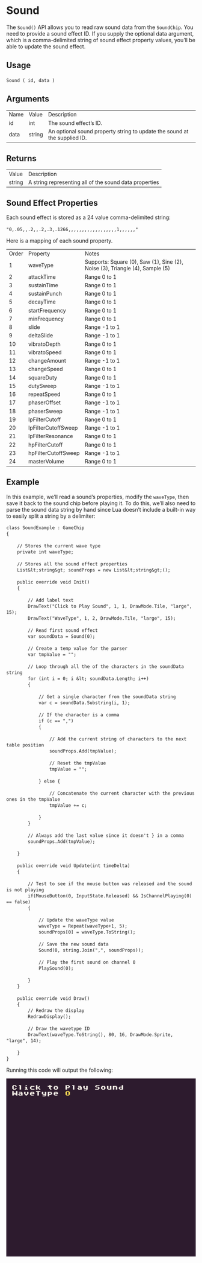 # Sound

The `Sound()` API allows you to read raw sound data from the `SoundChip`. You need to provide a sound effect ID. If you supply the optional data argument, which is a comma-delimited string of sound effect property values, you’ll be able to update the sound effect.

## Usage

`Sound ( id, data )`

## Arguments

<table>
  <tr>
    <td>Name</td>
    <td>Value</td>
    <td>Description</td>
  </tr>
  <tr>
    <td>id</td>
    <td>int</td>
    <td>The sound effect’s ID.</td>
  </tr>
  <tr>
    <td>data</td>
    <td>string</td>
    <td>An optional sound property string to update the sound at the supplied ID.</td>
  </tr>
</table>


## Returns

<table>
  <tr>
    <td>Value</td>
    <td>Description</td>
  </tr>
  <tr>
    <td>string</td>
    <td>A string representing all of the sound data properties</td>
  </tr>
</table>


## Sound Effect Properties

Each sound effect is stored as a 24 value comma-delimited string: 

`"0,.05,,.2,,.2,.3,.1266,,,,,,,,,,,,,,,,,,1,,,,,,"`

Here is a mapping of each sound property.

<table>
  <tr>
    <td>Order</td>
    <td>Property</td>
    <td>Notes</td>
  </tr>
  <tr>
    <td>1</td>
    <td>waveType</td>
    <td>Supports: Square (0), Saw (1), Sine (2), Noise (3), Triangle (4), Sample (5)</td>
  </tr>
  <tr>
    <td>2</td>
    <td>attackTime</td>
    <td>Range 0 to 1</td>
  </tr>
  <tr>
    <td>3</td>
    <td>sustainTime</td>
    <td>Range 0 to 1</td>
  </tr>
  <tr>
    <td>4</td>
    <td>sustainPunch</td>
    <td>Range 0 to 1</td>
  </tr>
  <tr>
    <td>5</td>
    <td>decayTime</td>
    <td>Range 0 to 1</td>
  </tr>
  <tr>
    <td>6</td>
    <td>startFrequency</td>
    <td>Range 0 to 1</td>
  </tr>
  <tr>
    <td>7</td>
    <td>minFrequency</td>
    <td>Range 0 to 1</td>
  </tr>
  <tr>
    <td>8</td>
    <td>slide</td>
    <td>Range -1 to 1</td>
  </tr>
  <tr>
    <td>9</td>
    <td>deltaSlide</td>
    <td>Range -1 to 1</td>
  </tr>
  <tr>
    <td>10</td>
    <td>vibratoDepth</td>
    <td>Range 0 to 1</td>
  </tr>
  <tr>
    <td>11</td>
    <td>vibratoSpeed</td>
    <td>Range 0 to 1</td>
  </tr>
  <tr>
    <td>12</td>
    <td>changeAmount</td>
    <td>Range -1 to 1</td>
  </tr>
  <tr>
    <td>13</td>
    <td>changeSpeed</td>
    <td>Range 0 to 1</td>
  </tr>
  <tr>
    <td>14</td>
    <td>squareDuty</td>
    <td>Range 0 to 1</td>
  </tr>
  <tr>
    <td>15</td>
    <td>dutySweep</td>
    <td>Range -1 to 1</td>
  </tr>
  <tr>
    <td>16</td>
    <td>repeatSpeed</td>
    <td>Range 0 to 1</td>
  </tr>
  <tr>
    <td>17</td>
    <td>phaserOffset</td>
    <td>Range -1 to 1</td>
  </tr>
  <tr>
    <td>18</td>
    <td>phaserSweep</td>
    <td>Range -1 to 1</td>
  </tr>
  <tr>
    <td>19</td>
    <td>lpFilterCutoff</td>
    <td>Range 0 to 1</td>
  </tr>
  <tr>
    <td>20</td>
    <td>lpFilterCutoffSweep</td>
    <td>Range -1 to 1</td>
  </tr>
  <tr>
    <td>21</td>
    <td>lpFilterResonance</td>
    <td>Range 0 to 1</td>
  </tr>
  <tr>
    <td>22</td>
    <td>hpFilterCutoff</td>
    <td>Range 0 to 1</td>
  </tr>
  <tr>
    <td>23</td>
    <td>hpFilterCutoffSweep</td>
    <td>Range -1 to 1</td>
  </tr>
  <tr>
    <td>24</td>
    <td>masterVolume</td>
    <td>Range 0 to 1</td>
  </tr>
</table>


## Example

In this example, we’ll read a sound’s properties, modify the `waveType`, then save it back to the sound chip before playing it. To do this, we’ll also need to parse the sound data string by hand since Lua doesn’t include a built-in way to easily split a string by a delimiter:

    class SoundExample : GameChip
    {
        
        // Stores the current wave type
        private int waveType;

        // Stores all the sound effect properties
        List&lt;string&gt; soundProps = new List&lt;string&gt;();

        public override void Init()
        { 
          
            // Add label text
            DrawText("Click to Play Sound", 1, 1, DrawMode.Tile, "large", 15);
            DrawText("WaveType", 1, 2, DrawMode.Tile, "large", 15);

            // Read first sound effect
            var soundData = Sound(0);
            
            // Create a temp value for the parser
            var tmpValue = "";

            // Loop through all the of the characters in the soundData string
            for (int i = 0; i &lt; soundData.Length; i++)
            {
                
                // Get a single character from the soundData string
                var c = soundData.Substring(i, 1);
                
                // If the character is a comma
                if (c == ",")
                {

                    // Add the current string of characters to the next table position
                    soundProps.Add(tmpValue);

                    // Reset the tmpValue
                    tmpValue = "";

                } else { 

                    // Concatenate the current character with the previous ones in the tmpValue
                    tmpValue += c;

                }
            }

            // Always add the last value since it doesn't } in a comma
            soundProps.Add(tmpValue);

        }

        public override void Update(int timeDelta)
        { 
            
            // Test to see if the mouse button was released and the sound is not playing
            if(MouseButton(0, InputState.Released) && IsChannelPlaying(0) == false)
            { 

                // Update the waveType value
                waveType = Repeat(waveType+1, 5);
                soundProps[0] = waveType.ToString();

                // Save the new sound data
                Sound(0, string.Join(",", soundProps));

                // Play the first sound on channel 0
                PlaySound(0);

            }
        }

        public override void Draw()
        { 
            // Redraw the display
            RedrawDisplay();

            // Draw the wavetype ID
            DrawText(waveType.ToString(), 80, 16, DrawMode.Sprite, "large", 14);

        }
    }

Running this code will output the following:

<p style="text-align:center"><img src="images/SoundOutput_image_0.png" /></p>



